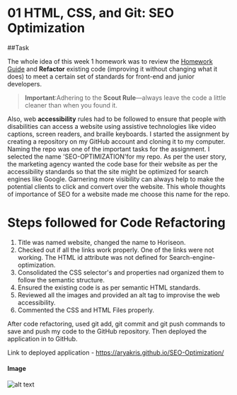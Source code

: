 # 01 HTML, CSS, and Git: SEO Optimization

##Task

The whole idea of this week 1 homework was to review the [Homework Guide](./Homework-Guide/README.md) and  **Refactor** existing code (improving it without changing what it does) to meet a certain set of standards  for front-end and junior developers. 

> **Important**:Adhering to the **Scout Rule**&mdash;always leave the code a little cleaner than when you found it.

Also, web **accessibility** rules had to be followed to ensure that people with disabilities can access a website using 
assistive technologies like video captions, screen readers, and braille keyboards. 
I started the assignment by creating a repository on my GitHub account and cloning it to my computer. 
Naming the repo was one of the important tasks for the assignment. I selected the name 'SEO-OPTIMIZATION'for my repo. 
As per the user story, the marketing agency wanted the code base for their website as per the accessibility standards 
so that the site might be optimized for search engines like Google. 
Garnering more visibility can always help to make the potential clients to click and convert over the website.
 This whole thoughts of importance of SEO for a website made me choose this name for the repo. 
# Steps followed for Code Refactoring
1. Title was named website, changed the name to Horiseon. 
2. Checked out if all the links work properly. One of the links were not working. 
The HTML id attribute was not defined for Search-engine-optimization.
3. Consolidated the CSS selector's and properties nad organized them to follow the semantic structure. 
4. Ensured the existing code is as per semantic HTML standards.
5. Reviewed all the images and provided an alt tag to improvise the web accessibility. 
6. Commented the CSS and HTML Files properly. 

After code refactoring, used git add, git commit and git push commands to save and push my code to the GitHub repository. 
Then deployed the application in to GitHub. 

Link to deployed application - https://aryakris.github.io/SEO-Optimization/

#### Image
![alt text](https://github.com/AryaKris/SEO-Optimization/blob/master/Deployed_Application_Screenshot.png?raw=true)